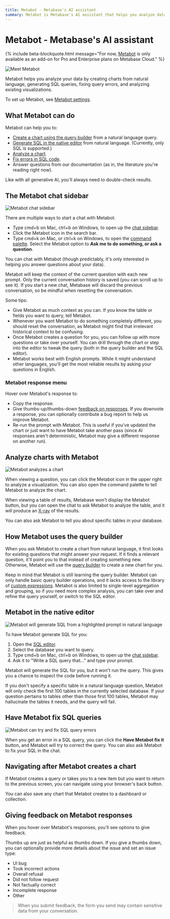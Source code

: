 ```yaml
---
title: Metabot - Metabase's AI assistant
summary: Metabot is Metabase's AI assistant that helps you analyze data, create charts, write SQL, fix errors, find content, and get answers from documentation.
---
```


# Metabot - Metabase's AI assistant

{% include beta-blockquote.html
   message="For now, <a href='https://www.metabase.com/features/metabot-ai'>Metabot</a> is only available as an add-on for Pro and Enterprise plans on Metabase Cloud."
%}

![Meet Metabot](./images/metabot.png)

Metabot helps you analyze your data by creating charts from natural language, generating SQL queries, fixing query errors, and analyzing existing visualizations.

To set up Metabot, see [Metabot settings](./settings.md).

## What Metabot can do

Metabot can help you to:

- [Create a chart using the query builder](#how-metabot-uses-the-query-builder) from a natural language query.
- [Generate SQL in the native editor](../questions/native-editor/writing-sql.md) from natural language. (Currently, only SQL is supported.)
- [Analyze a chart](#analyze-charts-with-metabot).
- [Fix errors in SQL code](#have-metabot-fix-sql-queries).
- Answer questions from our documentation (as in, the literature you're reading right now).

Like with all generative AI, you'll always need to double-check results.

## The Metabot chat sidebar

![Metabot chat sidebar](./images/metabot-conversation-sidebar.png)

There are multiple ways to start a chat with Metabot:

- Type cmd+b on Mac, ctrl+b on Windows, to open up the [chat sidebar](#the-metabot-chat-sidebar).
- Click the Metabot icon in the search bar.
- Type cmd+k on Mac, or ctrl+k on Windows, to open the [command palette](../exploration-and-organization/exploration.md#command-palette). Select the Metabot option to **Ask me to do something, or ask a question**.

You can chat with Metabot (though predictably, it's only interested in helping you answer questions about your data).

Metabot will keep the context of the current question with each new prompt. Only the current conversation history is saved (you can scroll up to see it). If you start a new chat, Metabase will discard the previous conversation, so be mindful when resetting the conversation.

Some tips:

- Give Metabot as much context as you can. If you know the table or fields you want to query, tell Metabot.
- Whenever you want Metabot to do something completely different, you should reset the conversation, as Metabot might find that irrelevant historical context to be confusing.
- Once Metabot creates a question for you, you can follow up with more questions or take over yourself. You can drill through the chart or step into the editor to tweak the query (both in the query builder and the SQL editor).
- Metabot works best with English prompts. While it might understand other languages, you'll get the most reliable results by asking your questions in English.

### Metabot response menu

Hover over Metabot's response to:

- Copy the response.
- Give thumbs-up/thumbs-down [feedback on responses](#giving-feedback-on-metabot-responses). If you downvote a response, you can optionally contribute a bug report to help us improve Metabot.
- Re-run the prompt with Metabot. This is useful if you've updated the chart or just want to have Metabot take another pass (since AI responses aren't deterministic, Metabot may give a different response on another run).

## Analyze charts with Metabot

![Metabot analyzes a chart](./images/metabot-response.png)

When viewing a question, you can click the Metabot icon in the upper right to analyze a visualization. You can also open the command palette to tell Metabot to analyze the chart.

When viewing a table of results, Metabase won't display the Metabot button, but you can open the chat to ask Metabot to analyze the table, and it will produce an [X-ray](../exploration-and-organization/x-rays.md) of the results.

You can also ask Metabot to tell you about specific tables in your database.

## How Metabot uses the query builder

When you ask Metabot to create a chart from natural language, it first looks for existing questions that might answer your request. If it finds a relevant question, it'll point you to that instead of creating something new. Otherwise, Metabot will use the [query builder](../questions/query-builder/editor.md) to create a new chart for you.

Keep in mind that Metabot is still learning the query builder. Metabot can only handle basic query builder operations, and it lacks access to the library of [custom expressions](../questions/query-builder/expressions-list.md). Metabot is also limited to single-level aggregation and grouping, so if you need more complex analysis, you can take over and refine the query yourself, or switch to the SQL editor.

## Metabot in the native editor

![Metabot will generate SQL from a highlighted prompt in natural language](./images/generate-sql-from-natural-language-prompt.png)

To have Metabot generate SQL for you:

1. Open the [SQL editor](../questions/native-editor/writing-sql.md).
2. Select the database you want to query.
3. Type cmd+b on Mac, ctrl+b on Windows, to open up the [chat sidebar](#the-metabot-chat-sidebar).
4. Ask it to "Write a SQL query that..." and type your prompt.

Metabot will generate the SQL for you, but it won't run the query. This gives you a chance to inspect the code before running it.

If you don't specify a specific table in a natural language question, Metabot will only check the first 100 tables in the currently selected database. If your question pertains to tables other than those first 100 tables, Metabot may hallucinate the tables it needs, and the query will fail.

## Have Metabot fix SQL queries

![Metabot can try and fix SQL query errors](./images/have-metabot-fix-it.png)

When you get an error in a SQL query, you can click the **Have Metabot fix it** button, and Metabot will try to correct the query. You can also ask Metabot to fix your SQL in the chat.

## Navigating after Metabot creates a chart

If Metabot creates a query or takes you to a new item but you want to return to the previous screen, you can navigate using your browser's back button.

You can also save any chart that Metabot creates to a dashboard or collection.

## Giving feedback on Metabot responses

When you hover over Metabot's responses, you'll see options to give feedback.

Thumbs up are just as helpful as thumbs down. If you give a thumbs down, you can optionally provide more details about the issue and set an issue type:

- UI bug
- Took incorrect actions
- Overall refusal
- Did not follow request
- Not factually correct
- Incomplete response
- Other

> When you submit feedback, the form you send may contain sensitive data from your conversation.
